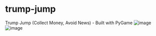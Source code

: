 # trump-jump
Trump Jump (Collect Money, Avoid News) - Built with PyGame
![image](https://user-images.githubusercontent.com/36176810/61836453-43d18f00-ae4e-11e9-943f-e3449a0b6fb7.png)
![image](https://user-images.githubusercontent.com/36176810/61836487-6499e480-ae4e-11e9-88de-c73767b854fa.png)
